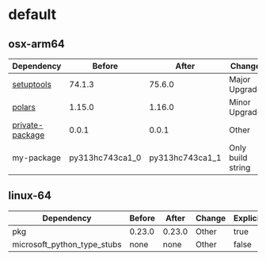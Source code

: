 # default

## osx-arm64

|Dependency|Before|After|Change|Explicit|Package|
|-|-|-|-|-|-|
|[setuptools](https://pypi.org/project/setuptools)|74.1.3|75.6.0|Major Upgrade|true|pypi|
|[polars](https://prefix.dev/channels/conda-forge/packages/polars)|1.15.0|1.16.0|Minor Upgrade|true|conda|
|[private-package](https://prefix.dev/channels/setup-pixi-test/packages/private-package)|0.0.1|0.0.1|Other|true|conda|
|my-package|py313hc743ca1_0|py313hc743ca1_1|Only build string|true|conda|

## linux-64

|Dependency|Before|After|Change|Explicit|Package|
|-|-|-|-|-|-|
|pkg|0.23.0|0.23.0|Other|true|conda|
|microsoft_python_type_stubs|none|none|Other|false|pypi|

[^1]: **Bold** means explicit dependency.
[^2]: Dependency got downgraded.
